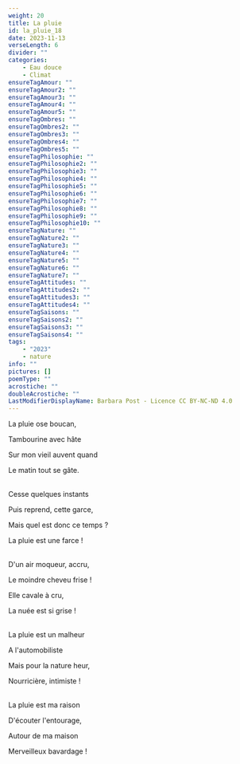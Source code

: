 ```yaml
---
weight: 20
title: La pluie
id: la_pluie_18
date: 2023-11-13
verseLength: 6
divider: ""
categories:
    - Eau douce
    - Climat
ensureTagAmour: ""
ensureTagAmour2: ""
ensureTagAmour3: ""
ensureTagAmour4: ""
ensureTagAmour5: ""
ensureTagOmbres: ""
ensureTagOmbres2: ""
ensureTagOmbres3: ""
ensureTagOmbres4: ""
ensureTagOmbres5: ""
ensureTagPhilosophie: ""
ensureTagPhilosophie2: ""
ensureTagPhilosophie3: ""
ensureTagPhilosophie4: ""
ensureTagPhilosophie5: ""
ensureTagPhilosophie6: ""
ensureTagPhilosophie7: ""
ensureTagPhilosophie8: ""
ensureTagPhilosophie9: ""
ensureTagPhilosophie10: ""
ensureTagNature: ""
ensureTagNature2: ""
ensureTagNature3: ""
ensureTagNature4: ""
ensureTagNature5: ""
ensureTagNature6: ""
ensureTagNature7: ""
ensureTagAttitudes: ""
ensureTagAttitudes2: ""
ensureTagAttitudes3: ""
ensureTagAttitudes4: ""
ensureTagSaisons: ""
ensureTagSaisons2: ""
ensureTagSaisons3: ""
ensureTagSaisons4: ""
tags:
    - "2023"
    - nature
info: ""
pictures: []
poemType: ""
acrostiche: ""
doubleAcrostiche: ""
LastModifierDisplayName: Barbara Post - Licence CC BY-NC-ND 4.0
---
```

La pluie ose boucan,

Tambourine avec hâte

Sur mon vieil auvent quand

Le matin tout se gâte.

 \
Cesse quelques instants

Puis reprend, cette garce,

Mais quel est donc ce temps ?

La pluie est une farce !

 \
D'un air moqueur, accru,

Le moindre cheveu frise !

Elle cavale à cru,

La nuée est si grise !

 \
La pluie est un malheur

A l'automobiliste

Mais pour la nature heur,

Nourricière, intimiste !

 \
La pluie est ma raison

D'écouter l'entourage,

Autour de ma maison

Merveilleux bavardage !
